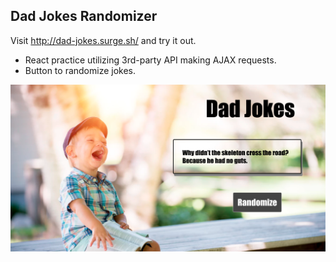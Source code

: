 ## Dad Jokes Randomizer

Visit http://dad-jokes.surge.sh/ and try it out.

- React practice utilizing 3rd-party API making AJAX requests.
- Button to randomize jokes.

![](public/dadjokes.png)
